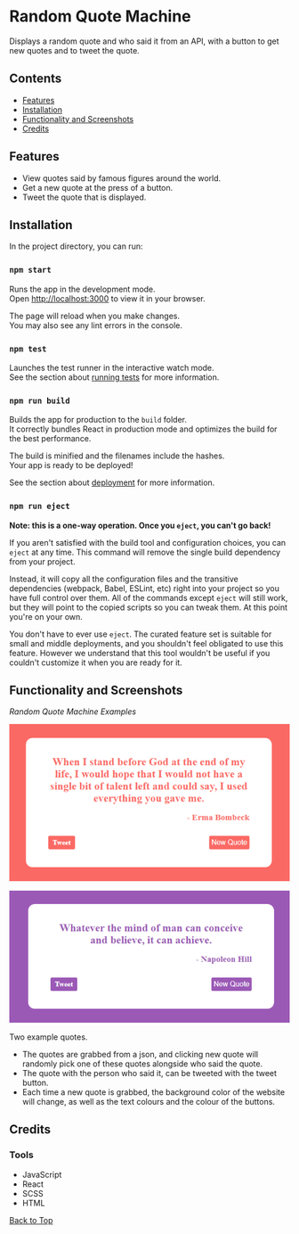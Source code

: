 # Random Quote Machine

Displays a random quote and who said it from an API, with a button to get new quotes and to tweet the quote. 

## Contents

- [Features](#features)
- [Installation](#installation)
- [Functionality and Screenshots](#functionality-and-screenshots)
- [Credits](#credits)

## Features

- View quotes said by famous figures around the world.
- Get a new quote at the press of a button.
- Tweet the quote that is displayed.

## Installation

In the project directory, you can run:

### `npm start`

Runs the app in the development mode.\
Open [http://localhost:3000](http://localhost:3000) to view it in your browser.

The page will reload when you make changes.\
You may also see any lint errors in the console.

### `npm test`

Launches the test runner in the interactive watch mode.\
See the section about [running tests](https://facebook.github.io/create-react-app/docs/running-tests) for more information.

### `npm run build`

Builds the app for production to the `build` folder.\
It correctly bundles React in production mode and optimizes the build for the best performance.

The build is minified and the filenames include the hashes.\
Your app is ready to be deployed!

See the section about [deployment](https://facebook.github.io/create-react-app/docs/deployment) for more information.

### `npm run eject`

**Note: this is a one-way operation. Once you `eject`, you can't go back!**

If you aren't satisfied with the build tool and configuration choices, you can `eject` at any time. This command will remove the single build dependency from your project.

Instead, it will copy all the configuration files and the transitive dependencies (webpack, Babel, ESLint, etc) right into your project so you have full control over them. All of the commands except `eject` will still work, but they will point to the copied scripts so you can tweak them. At this point you're on your own.

You don't have to ever use `eject`. The curated feature set is suitable for small and middle deployments, and you shouldn't feel obligated to use this feature. However we understand that this tool wouldn't be useful if you couldn't customize it when you are ready for it.

## Functionality and Screenshots

*Random Quote Machine Examples*

![quote](./docs/readme/a_quote.png)

![quote2](./docs/readme/a_quote2.png)

Two example quotes.
- The quotes are grabbed from a json, and clicking new quote will randomly pick one of these quotes alongside who said the quote.
- The quote with the person who said it, can be tweeted with the tweet button.
- Each time a new quote is grabbed, the background color of the website will change, as well as the text colours and the colour of the buttons.

## Credits

### Tools

- JavaScript
- React
- SCSS
- HTML

[Back to Top](#contents)
